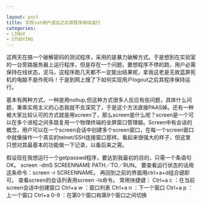 ```yaml
---

layout: post
title: 实现ssh用户退出之后其程序继续运行
categories:
- LINUX
- STUDYING
---
```

这两天在搞一个破解密码的测试程序，采用的是暴力破解方式。于是想到在实验室的一台旁路服务器上运行程序，但是存在一个问题，要想程序不停的跑，用户必需保持在线状态，泥马，这程序跑几天都不一定能出结果呢，拿我这老是无故蓝屏死机的电脑不是作死吗！于是到网上搜了下如何实现用户logout之后其程序保持运行。

基本有两种方式，一种是用nohup,但这种方式很多人反应有些问题，具体什么问题，秉乘实用主义的心态我就不去深究了，于是这个方法直接PAAS掉。还有一种被大家比较认可的方式就是用screen了，那么screen是什么呢？screen是一个可以在多个进程之间多路复用一个物理终端的全屏窗口管理器。Screen中有会话的概念，用户可以在一个screen会话中创建多个screen窗口，在每一个screen窗口中就像操作一个真实的telnet/SSH连接窗口那样。看起来很强大的样子，但这里只想对其最基本的功能做一下记录，以备后来之需。

假设现在我想运行一个getpasswd程序，要达到我最初的目的，只需一个条语句OK。
screen -dmS SCREENNAME PATH／TO／RUN。
要查看运行状态的话用这条命令：screen -r SCREENNAME。
再回到之前的界面用ctrl+a+d组合键即可。
查看screen的会话列表用screen -ls命令。
常用快捷键：
Ctrl+a c ：在当前screen会话中创建窗口
Ctrl+a w ：窗口列表
Ctrl+a n ：下一个窗口
Ctrl+a p ：上一个窗口
Ctrl+a 0-9 ：在第0个窗口和第9个窗口之间切换
